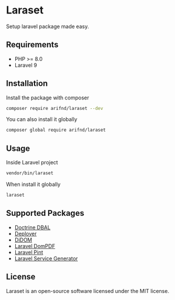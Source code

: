 # Laraset

Setup laravel package made easy.

## Requirements

- PHP >= 8.0
- Laravel 9

## Installation

Install the package with composer

```bash
composer require arifnd/laraset --dev
```

You can also install it globally

```bash
composer global require arifnd/laraset
```

## Usage

Inside Laravel project

```bash
vendor/bin/laraset
```

When install it globally

```bash
laraset
```

## Supported Packages

- [Doctrine DBAL](https://github.com/doctrine/dbal)
- [Deployer](https://github.com/deployphp/deployer)
- [DiDOM](https://github.com/Imangazaliev/DiDOM)
- [Laravel DomPDF](https://github.com/barryvdh/laravel-dompdf)
- [Laravel Pint](https://github.com/laravel/pint)
- [Laravel Service Generator](https://github.com/timwassenburg/laravel-service-generator)

## License
Laraset is an open-source software licensed under the MIT license.